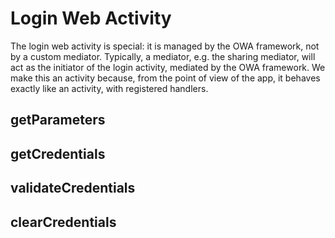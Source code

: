 # Login Web Activity

The login web activity is special: it is managed by the OWA framework,
not by a custom mediator. Typically, a mediator, e.g. the sharing
mediator, will act as the initiator of the login activity, mediated by
the OWA framework. We make this an activity because, from the point of
view of the app, it behaves exactly like an activity, with registered
handlers.

## getParameters



## getCredentials



## validateCredentials



## clearCredentials




